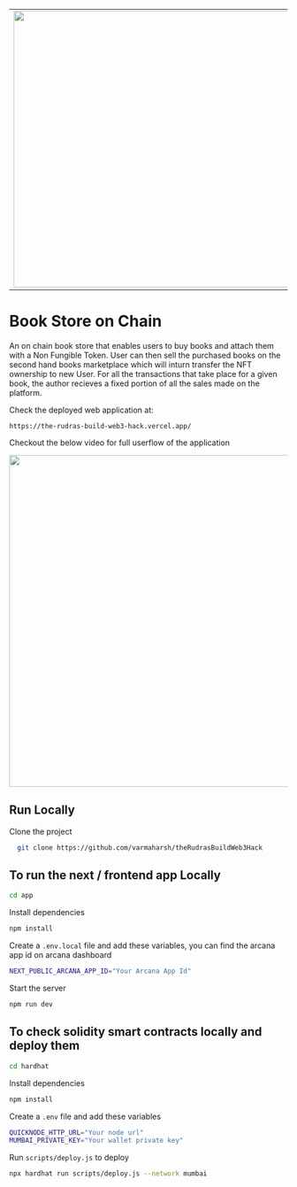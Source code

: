 
<table>
  <tr>
    <td valign="top"><img src="https://upload.wikimedia.org/wikipedia/en/2/24/Polygon_blockchain_logo.png" width="500"/></td>
    <td valign="top"><img src="https://lh5.googleusercontent.com/Q43jQRslCBiang0-DXC5CB_jR8VODmMmnwZV1qzI9X_KX9xCRbKUa2lkRTMQ18Vz3_lRuu12MWcLuo1azEE5vxD3ADmJD0wxdeWRAA-6cmfW7cZC5vcDGXutMzZWueSKgXBz1OoMSnC-SuFS0g" width="500"/></td>
    <td><img src="https://cdn-images-1.medium.com/max/680/1*_YmjEF5mDa0lvbTslVAOPg@2x.png" style="max-width: 400px"/></td>
  </tr>
</table>

# Book Store on Chain

An on chain book store that enables users to buy books and attach them with a Non Fungible Token. User can then sell the purchased books on the second hand books marketplace which will inturn transfer the NFT ownership to new User. For all the transactions that take place for a given book, the author recieves a fixed portion of all the sales made on the platform.

Check the deployed web application at:

`https://the-rudras-build-web3-hack.vercel.app/`

Checkout the below video for full userflow of the application

<a href="https://www.youtube.com/watch?v=u043kwnBuKY">
  <img src="https://media.discordapp.net/attachments/1036324932331774042/1038736435777384468/Screenshot_2022-11-06_at_2.17.31_PM.png?width=1668&height=1045" width=600/>
  </a>

## Run Locally

Clone the project

```bash
  git clone https://github.com/varmaharsh/theRudrasBuildWeb3Hack
```

## To run the next / frontend app Locally

```bash
cd app
```

Install dependencies

```bash
npm install
```

Create a `.env.local` file and add these variables, you can find the arcana app id on arcana dashboard

```bash
NEXT_PUBLIC_ARCANA_APP_ID="Your Arcana App Id"
```

Start the server

```bash
npm run dev
```

## To check solidity smart contracts locally and deploy them

```bash
cd hardhat
```

Install dependencies

```bash
npm install
```

Create a `.env` file and add these variables

```bash
QUICKNODE_HTTP_URL="Your node url"
MUMBAI_PRIVATE_KEY="Your wallet private key"
```

Run `scripts/deploy.js` to deploy

```bash
npx hardhat run scripts/deploy.js --network mumbai
```
